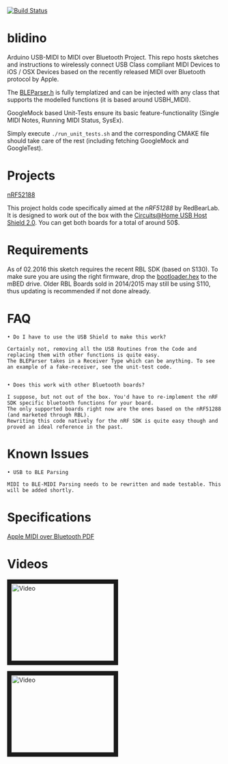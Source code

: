 [![Build
Status](https://travis-ci.org/sieren/blidino.svg?branch=master)](https://travis-ci.org/sieren/blidino)

blidino
=======

Arduino USB-MIDI to MIDI over Bluetooth Project.
This repo hosts sketches and instructions to wirelessly connect USB Class compliant MIDI Devices to iOS / OSX Devices based on the recently released MIDI over Bluetooth protocol by Apple.

The [BLEParser.h](https://github.com/auxren/blidino/blob/master/nRF51822-BLEMIDI/BLEParser.h) is fully templatized and can be injected with any class that supports the modelled functions (it is based around USBH_MIDI).

GoogleMock based Unit-Tests ensure its basic feature-functionality (Single MIDI Notes, Running MIDI Status, SysEx).

Simply execute `./run_unit_tests.sh` and the corresponding CMAKE file should take care of the rest (including fetching GoogleMock and GoogleTest).


Projects
========


[nRF52188](https://github.com/sieren/blidino/tree/master/nRF51822-BLEMIDI)

This project holds code specifically aimed at the *nRF51288* by RedBearLab. It is designed to work out of the box with the [Circuits@Home USB Host Shield 2.0](http://www.circuitsathome.com/products-page/arduino-shields/usb-host-shield-2-0-for-arduino). You can get both boards for a total of around 50$.


Requirements
====================

As of 02.2016 this sketch requires the recent RBL SDK (based on S130). To make sure you are using the right firmware,
drop the [bootloader.hex](https://github.com/RedBearLab/nRF51822-Arduino/blob/S130/bootloader/bootloader.hex) to the mBED drive.
Older RBL Boards sold in 2014/2015 may still be using S110, thus updating is recommended if not done already. 

FAQ
====================

    • Do I have to use the USB Shield to make this work?

    Certainly not, removing all the USB Routines from the Code and replacing them with other functions is quite easy.
    The BLEParser takes in a Receiver Type which can be anything. To see an example of a fake-receiver, see the unit-test code.


    • Does this work with other Bluetooth boards?

    I suppose, but not out of the box. You'd have to re-implement the nRF SDK specific bluetooth functions for your board.
    The only supported boards right now are the ones based on the nRF51288 (and marketed through RBL). 
    Rewriting this code natively for the nRF SDK is quite easy though and proved an ideal reference in the past.


Known Issues
====================


    • USB to BLE Parsing

    MIDI to BLE-MIDI Parsing needs to be rewritten and made testable. This will be added shortly.

Specifications
==============
[Apple MIDI over Bluetooth
PDF](https://developer.apple.com/bluetooth/Apple-Bluetooth-Low-Energy-MIDI-Specification.pdf)



Videos
=======

<a href="http://www.youtube.com/watch?feature=player_embedded&v=Dgju2BHyXzk
" target="_blank"><img src="http://img.youtube.com/vi/Dgju2BHyXzk/0.jpg" 
alt="Video" width="240" height="180" border="10" /></a>


<a href="http://www.youtube.com/watch?feature=player_embedded&v=pk6db6KNVUQ
" target="_blank"><img src="http://img.youtube.com/vi/pk6db6KNVUQ/0.jpg" 
alt="Video" width="240" height="180" border="10" /></a>

